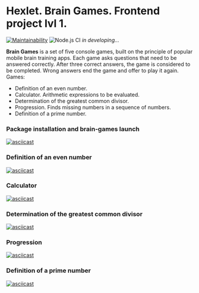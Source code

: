 # Hexlet. Brain Games. Frontend project lvl 1.

[![Maintainability](https://api.codeclimate.com/v1/badges/6a4cf06c6c81656eb9bd/maintainability)](https://codeclimate.com/github/nunsez/frontend-project-lvl1/maintainability)
![Node.js CI](https://github.com/nunsez/frontend-project-lvl1/workflows/Node.js%20CI/badge.svg)
_in developing..._

**Brain Games** is a set of five console games, built on the principle of popular mobile brain training apps. Each game asks questions that need to be answered correctly. After three correct answers, the game is considered to be completed. Wrong answers end the game and offer to play it again. Games:

- Definition of an even number.
- Calculator. Arithmetic expressions to be evaluated.
- Determination of the greatest common divisor.
- Progression. Finds missing numbers in a sequence of numbers.
- Definition of a prime number.

### Package installation and brain-games launch
[![asciicast](https://asciinema.org/a/bqpqNrNizRIInpOJPXxUX4y2P.svg)](https://asciinema.org/a/bqpqNrNizRIInpOJPXxUX4y2P)

### Definition of an even number
[![asciicast](https://asciinema.org/a/cyY0XNUGdDxhVmDy0ukR5BREW.svg)](https://asciinema.org/a/cyY0XNUGdDxhVmDy0ukR5BREW)

### Calculator
[![asciicast](https://asciinema.org/a/PfNkk2FcPboL4wNbrUwZxqlZY.svg)](https://asciinema.org/a/PfNkk2FcPboL4wNbrUwZxqlZY)

### Determination of the greatest common divisor
[![asciicast](https://asciinema.org/a/MEksY9NsBroHteUXtyqvkmJe6.svg)](https://asciinema.org/a/MEksY9NsBroHteUXtyqvkmJe6)

### Progression
[![asciicast](https://asciinema.org/a/qofIL1la1u63OE10CgSolXNo9.svg)](https://asciinema.org/a/qofIL1la1u63OE10CgSolXNo9)

### Definition of a prime number
[![asciicast](https://asciinema.org/a/0pPZtp5C6SpKPagdvPOULZD96.svg)](https://asciinema.org/a/0pPZtp5C6SpKPagdvPOULZD96)
